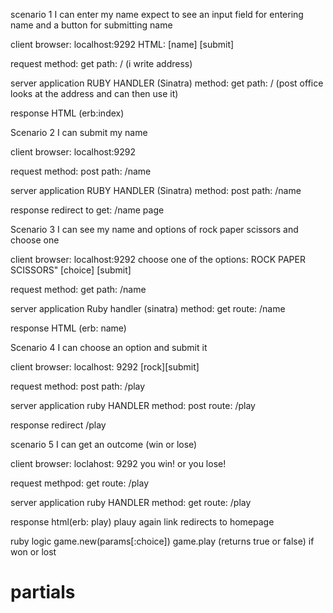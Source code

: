 scenario 1
I can enter my name
expect to see an input field for entering name and a button for submitting name

client
browser: localhost:9292
HTML: [name] [submit]

request
method: get
path: /
(i write address)

server application
RUBY HANDLER (Sinatra)
method: get
path: /
(post office looks at the address and can then use it)

response
HTML (erb:index)

Scenario 2
I can submit my name

client
browser: localhost:9292

request
method: post
path: /name

server application
RUBY HANDLER (Sinatra)
method: post
path: /name

response
redirect to get: /name page

Scenario 3
I can see my name and options of rock paper scissors and choose one

client
browser: localhost:9292
choose one of the options: ROCK PAPER SCISSORS" [choice] [submit]

request
method: get
path: /name

server application
Ruby handler (sinatra)
method: get
route: /name

response
HTML (erb: name)

Scenario 4
I can choose an option and submit it

client
browser: localhost: 9292
[rock][submit]

request
method: post
path: /play

server application
ruby HANDLER
method: post
route: /play

response
redirect /play

scenario 5
I can get an outcome (win or lose)

client
browser: loclahost: 9292
you win! or you lose!

request
methpod: get
route: /play

server application
ruby HANDLER
method: get
route: /play

response
html(erb: play)
plauy again link redirects to homepage

ruby logic
game.new(params[:choice])
game.play (returns true or false) if won or lost

# partials
